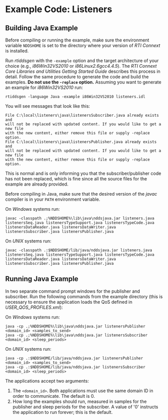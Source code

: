 # Example Code: Listeners

## Building Java Example
Before compiling or running the example, make sure the environment variable
`NDDSHOME` is set to the directory where your version of *RTI Connext* is
installed.

Run *rtiddsgen* with the `-example` option and the target architecture of your
choice (e.g., *i86Win32VS2010* or *i86Linux2.6gcc4.4.5*). The *RTI Connext Core
Libraries and Utilities Getting Started Guide* describes this process in detail.
Follow the same procedure to generate the code and build the examples. **Do not
use the `-replace` option.** Assuming you want to generate an example for
*i86Win32VS2010* run:
```
rtiddsgen -language Java -example i86Win32VS2010 listeners.idl
```

You will see messages that look like this:
```
File C:\local\listeners\java\listenersSubscriber.java already exists and
will not be replaced with updated content. If you would like to get a new file
with the new content, either remove this file or supply -replace option.
File C:\local\listeners\java\listenersPublisher.java already exists and
will not be replaced with updated content. If you would like to get a new file
with the new content, either remove this file or supply -replace option.
```

This is normal and is only informing you that the subscriber/publisher code has
not been replaced, which is fine since all the source files for the example are
already provided.

Before compiling in Java, make sure that the desired version of the *javac*
compiler is in your `PATH` environment variable.

On *Windows* systems run:
```
javac -classpath .;%NDDSHOME%\lib\java\nddsjava.jar listeners.java listenersSeq.java listenersTypeSupport.java listenersTypeCode.java listenersDataReader.java listenersDataWriter.java listenersSubscriber.java listenersPublisher.java
```

On *UNIX* systems run:
```
javac -classpath .:$NDDSHOME/lib/java/nddsjava.jar listeners.java listenersSeq.java listenersTypeSupport.java listenersTypeCode.java listenersDataReader.java listenersDataWriter.java listenersSubscriber.java listenersPublisher.java
```

## Running Java Example
In two separate command prompt windows for the publisher and subscriber.
Run the following commands from the example directory (this is necessary to
ensure the application loads the QoS defined in *USER_QOS_PROFILES.xml*):

On *Windows* systems run:
```
java -cp .;%NDDSHOME%\lib\java\nddsjava.jar listenersPublisher  <domain_id> <samples_to_send>
java -cp .;%NDDSHOME%\lib\java\nddsjava.jar listenersSubscriber <domain_id> <sleep_periods>
```

On *UNIX* systems run:
```
java -cp .:$NDDSHOME/lib/java/nddsjava.jar listenersPublisher  <domain_id> <samples_to_send>
java -cp .:$NDDSHOME/lib/java/nddsjava.jar listenersSubscriber <domain_id> <sleep_periods>
```

The applications accept two arguments:

1. The `<domain_id>`. Both applications must use the same domain ID in order
to communicate. The default is 0.
2. How long the examples should run, measured in samples for the publisher
and sleep periods for the subscriber. A value of '0' instructs the
application to run forever; this is the default.

